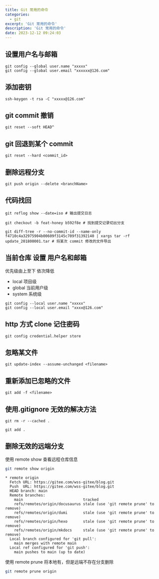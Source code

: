 ```yaml
---
title: Git 常用的命令
categories:
  - git
excerpt: 'Git 常用的命令'
description: 'Git 常用的命令'
date: 2023-12-12 09:24:03
---
```


## 设置用户名与邮箱

```
git config --global user.name "xxxxx"
git config --global user.email "xxxxxx@126.com"
```

## 添加密钥

```shell
ssh-keygen -t rsa -C "xxxxx@126.com"
```

## git commit 撤销

```
git reset --soft HEAD^
```

## git 回退到某个 commit

```
git reset --hard <commit_id>
```

## 删除远程分支

```shell
git push origin --delete <branchName>
```

## 代码找回

```shell
git reflog show --date=iso # 输出提交日志

git checkout -b feat-honey b592f8e # 找到提交记录切出分支

git diff-tree -r --no-commit-id --name-only f4710c4a32975904b00609f3145c709f31392140 | xargs tar -rf update_201800001.tar # 将某次 commit 修改的文件导出
```

## 当前仓库 设置 用户名和邮箱

优先级由上至下 依次降低

- local 项目级
- global 当前用户级
- system 系统级

```
git config --local user.name "xxxxx"
git config --local user.email "xxxx@126.com"
```

## http 方式 clone 记住密码

```shell
git config credential.helper store
```

## 忽略某文件

```shell
git update-index --assume-unchanged <filename>
```

## 重新添加已忽略的文件

```shell
git add -f <filename>
```

## 使用.gitignore 无效的解决方法

```shell
git rm -r --cached .

git add .
```

## 删除无效的远端分支

使用 remote show 查看远程仓库信息
```bash
git remote show origin
```

```log
* remote origin
  Fetch URL: https://gitee.com/wss-gitee/blog.git
  Push  URL: https://gitee.com/wss-gitee/blog.git
  HEAD branch: main
  Remote branches:
    main                           tracked
    refs/remotes/origin/docusaurus stale (use 'git remote prune' to remove)
    refs/remotes/origin/dumi       stale (use 'git remote prune' to remove)
    refs/remotes/origin/hexo       stale (use 'git remote prune' to remove)
    refs/remotes/origin/mkdocs     stale (use 'git remote prune' to remove)
  Local branch configured for 'git pull':
    main merges with remote main
  Local ref configured for 'git push':
    main pushes to main (up to date)
```


使用 remote prune 将本地有，但是远端不存在分支删除
```bash
git remote prune origin
```